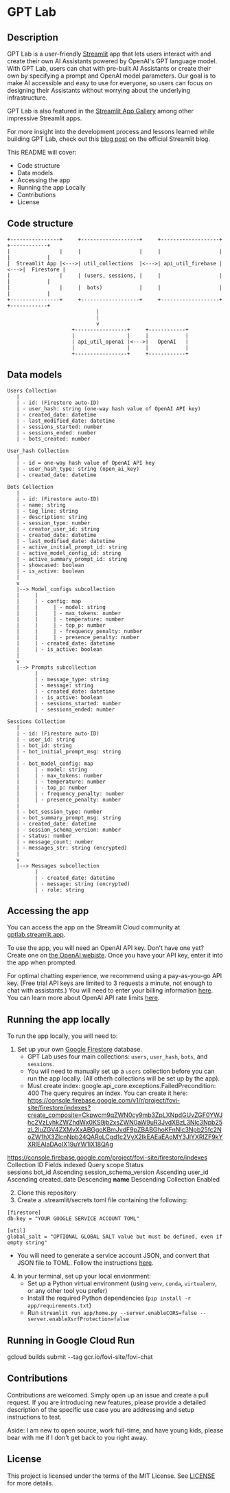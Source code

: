 # GPT Lab 

## Description 
GPT Lab is a user-friendly [Streamlit](https://streamlit.io) app that lets users interact with and create their own AI Assistants powered by OpenAI's GPT language model. With GPT Lab, users can chat with pre-built AI Assistants or create their own by specifying a prompt and OpenAI model parameters. Our goal is to make AI accessible and easy to use for everyone, so users can focus on designing their Assistants without worrying about the underlying infrastructure.

GPT Lab is also featured in the [Streamlit App Gallery](https://streamlit.io/gallery) among other impressive Streamlit apps.

For more insight into the development process and lessons learned while building GPT Lab, check out this [blog post](https://blog.streamlit.io/building-gpt-lab-with-streamlit/) on the official Streamlit blog.

This README will cover: 
- Code structure
- Data models
- Accessing the app
- Running the app Locally
- Contributions
- License

## Code structure
```
+----------------+     +-------------------+     +-------------------+     +------------+
|                |     |                   |     |                   |     |            |
|  Streamlit App |<--->| util_collections  |<--->| api_util_firebase |<--->|  Firestore |
|                |     | (users, sessions, |     |                   |     |            |
|                |     |  bots)            |     |                   |     |            |
+----------------+     +-------------------+     +-------------------+     +------------+
                             |
                             |
                             v
                     +-----------------+     +------------+
                     |                 |     |            |
                     | api_util_openai |<--->|   OpenAI   |
                     |                 |     |            |
                     +-----------------+     +------------+
```

## Data models
```
Users Collection
   |
   | - id: (Firestore auto-ID)
   | - user_hash: string (one-way hash value of OpenAI API key)
   | - created_date: datetime
   | - last_modified_date: datetime
   | - sessions_started: number
   | - sessions_ended: number
   | - bots_created: number
```

```
User_hash Collection
   |
   | - id = one-way hash value of OpenAI API key
   | - user_hash_type: string (open_ai_key)
   | - created_date: datetime
```

```
Bots Collection
   |
   | - id: (Firestore auto-ID)
   | - name: string
   | - tag_line: string
   | - description: string
   | - session_type: number
   | - creator_user_id: string
   | - created_date: datetime
   | - last_modified_date: datetime
   | - active_initial_prompt_id: string
   | - active_model_config_id: string
   | - active_summary_prompt_id: string
   | - showcased: boolean
   | - is_active: boolean
   |
   v
   |--> Model_configs subcollection
   |     |
   |     | - config: map
   |     |     | - model: string 
   |     |     | - max_tokens: number 
   |     |     | - temperature: number 
   |     |     | - top_p: number 
   |     |     | - frequency_penalty: number 
   |     |     | - presence_penalty: number 
   |     | - created_date: datetime
   |     | - is_active: boolean
   |
   v
   |--> Prompts subcollection
         |
         | - message_type: string
         | - message: string
         | - created_date: datetime
         | - is_active: boolean
         | - sessions_started: number
         | - sessions_ended: number
```

```
Sessions Collection
   |
   | - id: (Firestore auto-ID)
   | - user_id: string
   | - bot_id: string
   | - bot_initial_prompt_msg: string
   |
   | - bot_model_config: map
   |     | - model: string 
   |     | - max_tokens: number 
   |     | - temperature: number 
   |     | - top_p: number 
   |     | - frequency_penalty: number 
   |     | - presence_penalty: number 
   |
   | - bot_session_type: number
   | - bot_summary_prompt_msg: string
   | - created_date: datetime
   | - session_schema_version: number
   | - status: number
   | - message_count: number
   | - messages_str: string (encrypted)
   |
   v
   |--> Messages subcollection
         |
         | - created_date: datetime
         | - message: string (encrypted)
         | - role: string
```

## Accessing the app 
You can access the app on the Streamlit Cloud community at [gptlab.streamlit.app](https://gptlab.streamlit.app/). 

To use the app, you will need an OpenAI API key. Don't have one yet? Create one on [the OpenAI webiste](https://platform.openai.com/account/api-keys). Once you have your API key, enter it into the app when prompted. 

For optimal chatting experience, we recommend using a pay-as-you-go API key. (Free trial API keys are limited to 3 requests a minute, not enough to chat with assistants.) You will need to enter your billing information [here](https://platform.openai.com/account/billing/overview). You can learn more about OpenAI API rate limits [here](https://platform.openai.com/docs/guides/rate-limits/overview).

## Running the app locally 

To run the app locally, you will need to: 

1. Set up your own [Google Firestore](https://firebase.google.com/docs/firestore) database. 
    - GPT Lab uses four main collections: `users`, `user_hash`, `bots`, and `sessions`.
    - You will need to manually set up a `users` collection before you can run the app locally. (All otherh collections will be set up by the app). 
    - Must create index:
google.api_core.exceptions.FailedPrecondition: 400 The query requires an index. You can create it here: https://console.firebase.google.com/v1/r/project/fovi-site/firestore/indexes?create_composite=Ckpwcm9qZWN0cy9mb3ZpLXNpdGUvZGF0YWJhc2VzLyhkZWZhdWx0KS9jb2xsZWN0aW9uR3JvdXBzL3Nlc3Npb25zL2luZGV4ZXMvXxABGgoKBmJvdF9pZBABGhoKFnNlc3Npb25fc2NoZW1hX3ZlcnNpb24QARoLCgd1c2VyX2lkEAEaEAoMY3JlYXRlZF9kYXRlEAIaDAoIX19uYW1lX18QAg

https://console.firebase.google.com/project/fovi-site/firestore/indexes
Collection ID	Fields indexed 
Query scope		Status	
sessions	bot_id Ascending session_schema_version Ascending user_id Ascending created_date Descending __name__ Descending	Collection		Enabled	


2. Clone this repository
3. Create a .streamlit/secrets.toml file containing the following:
```
[firestore]
db-key = "YOUR GOOGLE SERVICE ACCOUNT TOML"

[util]
global_salt = "OPTIONAL GLOBAL SALT value but must be defined, even if empty string"
```

- You will need to generate a service account JSON, and convert that JSON file to TOML. Follow the instructions [here](https://blog.streamlit.io/streamlit-firestore-continued/). 

4. In your terminal, set up your local envionrment: 
    - Set up a Python virtual environment (using `venv`, `conda`, `virtualenv`, or any other tool you prefer)
    - Install the required Python dependencies (`pip install -r app/requirements.txt`)
    - Run `streamlit run app/home.py --server.enableCORS=false --server.enableXsrfProtection=false`

## Running in Google Cloud Run
gcloud builds submit --tag gcr.io/fovi-site/fovi-chat
## Contributions
Contributions are welcomed. Simply open up an issue and create a pull request. If you are introducing new features, please provide a detailed description of the specific use case you are addressing and setup instructions to test. 

Aside: I am new to open source, work full-time,  and have young kids, please bear with me if I don't get back to you right away. 

## License
This project is licensed under the terms of the MIT License. See [LICENSE](LICENSE) for more details.

